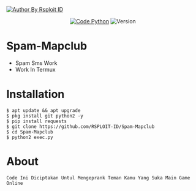 <p align="left">

<a href="#"><img title="Author By Rsploit ID" src="https://img.shields.io/badge/Author%20By-RSPLOIT%20ID-green?style=for-the-badge&logo=appveyor"></a>

<p align="center">
<a href="#"><img title="Code Python" src="https://img.shields.io/badge/Code-Python2.7-blue"></a>
<a hred="#"><img title="Version" src="https://img.shields.io/badge/Version-1.0-blue"></a>
</p>

# Spam-Mapclub
+ Spam Sms Work
+ Work In Termux

# Installation
```
$ apt update && apt upgrade
$ pkg install git python2 -y
$ pip install requests
$ git clone https://github.com/RSPLOIT-ID/Spam-Mapclub
$ cd Spam-Mapclub
$ python2 exec.py
```
# About
```
Code Ini Diciptakan Untul Mengeprank Teman Kamu Yang Suka Main Game Online
```
